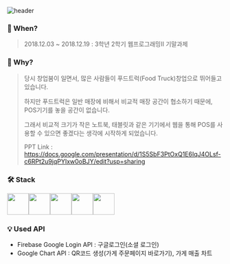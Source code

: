 ![header](https://capsule-render.vercel.app/api?type=cylinder&color=gradient&height=150&section=header&text=WEB%20POS%20Project&fontSize=40)

### 📅 When?
> 2018.12.03 ~ 2018.12.19 : 3학년 2학기 웹프로그래밍Ⅱ 기말과제

### 🤔 Why?
> 당시 창업붐이 일면서, 많은 사람들이 푸드트럭(Food Truck)창업으로 뛰어들고 있습니다. 
>
> 하지만 푸드트럭은 일반 매장에 비해서 비교적 매장 공간이 협소하기 때문에, POS기기를 놓을 공간이 없습니다.
>
> 그래서 비교적 크기가 작은 노트북, 태블릿과 같은 기기에서 웹을 통해 POS를 사용할 수 있으면 좋겠다는 생각에 시작하게 되었습니다.
> 
> PPT Link : https://docs.google.com/presentation/d/1S5SbF3PtOxQ1E6IqJ4OLsf-c6RPt2u9jqPYIxw0oBJY/edit?usp=sharing

### 🛠 Stack
<img src="https://user-images.githubusercontent.com/45728407/108222405-1a88fa00-717c-11eb-9951-855010056251.png" height="50"><img src="https://user-images.githubusercontent.com/45728407/108223468-350fa300-717d-11eb-80e2-3e217d930745.png" height="50"><img src="https://user-images.githubusercontent.com/45728407/108223467-33de7600-717d-11eb-959a-60bddcc96c6e.png" height="50"><img src="https://user-images.githubusercontent.com/45728407/108223727-73a55d80-717d-11eb-8458-c40b26a32c3d.png" height="50"><img src="https://user-images.githubusercontent.com/45728407/108223862-9f284800-717d-11eb-8787-701f5f341cdd.png" height="50">

### 💡 Used API
* Firebase Google Login API : 구글로그인(소셜 로그인)
* Google Chart API : QR코드 생성(가게 주문페이지 바로가기), 가게 매출 차트

